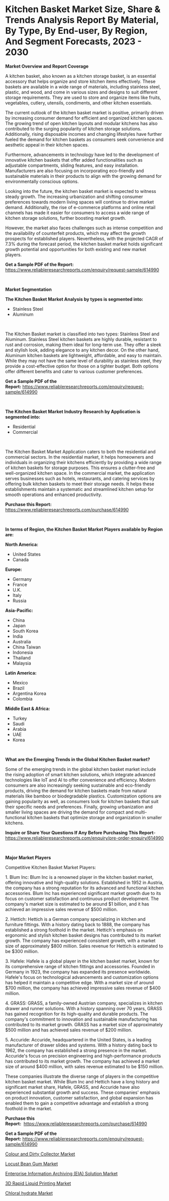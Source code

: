 <p><h1>Kitchen Basket Market Size, Share & Trends Analysis Report By Material, By Type, By End-user, By Region, And Segment Forecasts, 2023 - 2030</h1></p><p><strong>Market Overview and Report Coverage</strong></p>
<p><p>A kitchen basket, also known as a kitchen storage basket, is an essential accessory that helps organize and store kitchen items effectively. These baskets are available in a wide range of materials, including stainless steel, plastic, and wood, and come in various sizes and designs to suit different storage requirements. They are used to store and organize items like fruits, vegetables, cutlery, utensils, condiments, and other kitchen essentials.</p><p>The current outlook of the kitchen basket market is positive, primarily driven by increasing consumer demand for efficient and organized kitchen spaces. The growing trend of open kitchen layouts and modular kitchens has also contributed to the surging popularity of kitchen storage solutions. Additionally, rising disposable incomes and changing lifestyles have further fueled the demand for kitchen baskets as consumers seek convenience and aesthetic appeal in their kitchen spaces.</p><p>Furthermore, advancements in technology have led to the development of innovative kitchen baskets that offer added functionalities such as adjustable compartments, sliding features, and easy installation. Manufacturers are also focusing on incorporating eco-friendly and sustainable materials in their products to align with the growing demand for environmentally conscious options.</p><p>Looking into the future, the kitchen basket market is expected to witness steady growth. The increasing urbanization and shifting consumer preferences towards modern living spaces will continue to drive market demand. Additionally, the rise of e-commerce platforms and online retail channels has made it easier for consumers to access a wide range of kitchen storage solutions, further boosting market growth.</p><p>However, the market also faces challenges such as intense competition and the availability of counterfeit products, which may affect the growth prospects for established players. Nevertheless, with the projected CAGR of 7.3% during the forecast period, the kitchen basket market holds significant growth potential and opportunities for both existing and new market players.</p></p>
<p><strong>Get a Sample PDF of the Report:</strong> <a href="https://www.reliableresearchreports.com/enquiry/request-sample/614990">https://www.reliableresearchreports.com/enquiry/request-sample/614990</a></p>
<p>&nbsp;</p>
<p><strong>Market Segmentation</strong></p>
<p><strong>The Kitchen Basket Market Analysis by types is segmented into:</strong></p>
<p><ul><li>Stainless Steel</li><li>Aluminum</li></ul></p>
<p>&nbsp;</p>
<p><p>The Kitchen Basket market is classified into two types: Stainless Steel and Aluminum. Stainless Steel kitchen baskets are highly durable, resistant to rust and corrosion, making them ideal for long-term use. They offer a sleek and stylish look, adding elegance to any kitchen decor. On the other hand, Aluminum kitchen baskets are lightweight, affordable, and easy to maintain. While they may not have the same level of durability as stainless steel, they provide a cost-effective option for those on a tighter budget. Both options offer different benefits and cater to various customer preferences.</p></p>
<p><strong>Get a Sample PDF of the Report:</strong>&nbsp;<a href="https://www.reliableresearchreports.com/enquiry/request-sample/614990">https://www.reliableresearchreports.com/enquiry/request-sample/614990</a></p>
<p>&nbsp;</p>
<p><strong>The Kitchen Basket Market Industry Research by Application is segmented into:</strong></p>
<p><ul><li>Residential</li><li>Commercial</li></ul></p>
<p>&nbsp;</p>
<p><p>The Kitchen Basket Market Application caters to both the residential and commercial sectors. In the residential market, it helps homeowners and individuals in organizing their kitchens efficiently by providing a wide range of kitchen baskets for storage purposes. This ensures a clutter-free and well-organized kitchen space. In the commercial market, the application serves businesses such as hotels, restaurants, and catering services by offering bulk kitchen baskets to meet their storage needs. It helps these establishments maintain a systematic and streamlined kitchen setup for smooth operations and enhanced productivity.</p></p>
<p><strong>Purchase this Report:</strong>&nbsp; <a href="https://www.reliableresearchreports.com/purchase/614990">https://www.reliableresearchreports.com/purchase/614990</a></p>
<p>&nbsp;</p>
<p><strong>In terms of Region, the Kitchen Basket Market Players available by Region are:</strong></p>
<p>
    <p> <strong> North America: </strong>
        <ul>
            <li>United States</li>
            <li>Canada</li>
        </ul>
        </p> 
    <p> <strong> Europe: </strong>
        <ul>
            <li>Germany</li>
            <li>France</li>
            <li>U.K.</li>
            <li>Italy</li>
            <li>Russia</li>
        </ul>
        </p> 
    <p> <strong> Asia-Pacific: </strong>
        <ul>
            <li>China</li>
            <li>Japan</li>
            <li>South Korea</li>
            <li>India</li>
            <li>Australia</li>
            <li>China Taiwan</li>
            <li>Indonesia</li>
            <li>Thailand</li>
            <li>Malaysia</li>
        </ul>
        </p> 
    <p> <strong> Latin America: </strong>
        <ul>
            <li>Mexico</li>
            <li>Brazil</li>
            <li>Argentina Korea</li>
            <li>Colombia</li>
        </ul>
        </p> 
    <p> <strong> Middle East & Africa: </strong>
        <ul>
            <li>Turkey</li>
            <li>Saudi</li>
            <li>Arabia</li>
            <li>UAE</li>
            <li>Korea</li>
        </ul>
    </p>
    </p>
<p>&nbsp;</p>
<p><strong>What are the Emerging Trends in the Global Kitchen Basket market?</strong></p>
<p><p>Some of the emerging trends in the global kitchen basket market include the rising adoption of smart kitchen solutions, which integrate advanced technologies like IoT and AI to offer convenience and efficiency. Modern consumers are also increasingly seeking sustainable and eco-friendly products, driving the demand for kitchen baskets made from natural materials like bamboo or biodegradable plastics. Customization options are gaining popularity as well, as consumers look for kitchen baskets that suit their specific needs and preferences. Finally, growing urbanization and smaller living spaces are driving the demand for compact and multi-functional kitchen baskets that optimize storage and organization in smaller kitchens.</p></p>
<p><strong>Inquire or Share Your Questions If Any Before Purchasing This Report</strong>- <a href="https://www.reliableresearchreports.com/enquiry/pre-order-enquiry/614990">https://www.reliableresearchreports.com/enquiry/pre-order-enquiry/614990</a></p>
<p>&nbsp;</p>
<p><strong>Major Market Players</strong></p>
<p><p>Competitive Kitchen Basket Market Players:</p><p>1. Blum Inc: Blum Inc is a renowned player in the kitchen basket market, offering innovative and high-quality solutions. Established in 1952 in Austria, the company has a strong reputation for its advanced and functional kitchen accessories. Blum Inc has experienced significant market growth due to its focus on customer satisfaction and continuous product development. The company's market size is estimated to be around $1 billion, and it has achieved an impressive sales revenue of $500 million.</p><p>2. Hettich: Hettich is a German company specializing in kitchen and furniture fittings. With a history dating back to 1888, the company has established a strong foothold in the market. Hettich's emphasis on ergonomic and stylish kitchen basket designs has contributed to its market growth. The company has experienced consistent growth, with a market size of approximately $800 million. Sales revenue for Hettich is estimated to be $300 million.</p><p>3. Hafele: Hafele is a global player in the kitchen basket market, known for its comprehensive range of kitchen fittings and accessories. Founded in Germany in 1923, the company has expanded its presence worldwide. Hafele's focus on technological advancements and customization options has helped it maintain a competitive edge. With a market size of around $700 million, the company has achieved impressive sales revenue of $400 million.</p><p>4. GRASS: GRASS, a family-owned Austrian company, specializes in kitchen drawer and runner solutions. With a history spanning over 70 years, GRASS has gained recognition for its high-quality and durable products. The company's commitment to innovation and sustainable manufacturing has contributed to its market growth. GRASS has a market size of approximately $500 million and has achieved sales revenue of $200 million.</p><p>5. Accuride: Accuride, headquartered in the United States, is a leading manufacturer of drawer slides and systems. With a history dating back to 1962, the company has established a strong presence in the market. Accuride's focus on precision engineering and high-performance products has contributed to its market growth. The company has achieved a market size of around $400 million, with sales revenue estimated to be $150 million.</p><p>These companies illustrate the diverse range of players in the competitive kitchen basket market. While Blum Inc and Hettich have a long history and significant market share, Hafele, GRASS, and Accuride have also experienced substantial growth and success. These companies' emphasis on product innovation, customer satisfaction, and global expansion has enabled them to gain a competitive advantage and establish a strong foothold in the market.</p></p>
<p><strong>Purchase this Report:</strong>&nbsp;&nbsp;<a href="https://www.reliableresearchreports.com/purchase/614990">https://www.reliableresearchreports.com/purchase/614990</a></p>
<p></p>
<p><strong>Get a Sample PDF of the Report:</strong>&nbsp;<a href="https://www.reliableresearchreports.com/enquiry/request-sample/614990">https://www.reliableresearchreports.com/enquiry/request-sample/614990</a></p>
<p><p><a href="https://www.linkedin.com/pulse/colour-dirty-collector-market-challenges-opportunities-growth/">Colour and Dirty Collector Market</a></p><p><a href="https://medium.com/@beauhagenes2023/locust-bean-gum-market-size-growth-forecast-2023-2030-9e13e57cfceb">Locust Bean Gum Market</a></p><p><a href="https://www.linkedin.com/pulse/enterprise-information-archiving-eia-solution-market-size/">Enterprise Information Archiving (EIA) Solution Market</a></p><p><a href="https://www.linkedin.com/pulse/3d-rapid-liquid-printing-market-size-share-amp-trends-analysis/">3D Rapid Liquid Printing Market</a></p><p><a href="https://medium.com/@kabirkhanrp23/chloral-hydrate-market-size-growth-forecast-2023-2030-0937a413ec0b">Chloral hydrate Market</a></p></p>